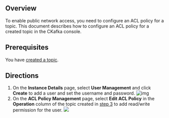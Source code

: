 ## Overview

To enable public network access, you need to configure an ACL policy for a topic. This document describes how to configure an ACL policy for a created topic in the CKafka console.

## Prerequisites

You have [created a topic](https://intl.cloud.tencent.com/document/product/597/40046).

## Directions

1. On the **Instance Details** page, select **User Management** and click **Create** to add a user and set the username and password.
   ![img](https://main.qcloudimg.com/raw/b7b63153b61cfc04cc2b86ad7e177455.png)
2. On the **ACL Policy Management** page, select **Edit ACL Policy** in the **Operation** column of the topic created in [step 3](https://intl.cloud.tencent.com/document/product/597/40046) to add read/write permission for the user.
	 ![](https://main.qcloudimg.com/raw/57601ea773c1f85863ac9cfe56c6fc54.png)

